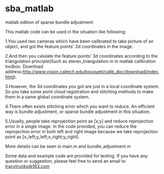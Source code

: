 # sba_matlab
matlab edition of sparse bundle adjustment

This matlab code can be used in the situation like following:

1.You used two cameras which have been calibrated to take picture of an object, and got the feature points' 2d coordinates in the image.

2.And then you calulate the feature points' 3d coordinates according to the triangulation principle(Such as stereo_triangulation.m in matlab calibration toolbox.
Download address:http://www.vision.caltech.edu/bouguetj/calib_doc/download/index.html). 

3.However, the 3d coordinates you got are just in a local coordinate system. So you take some point cloud registration and stitching methods to make them in a same global coordinate system.

4.There often exists stitching error which you want to reduce. An efficient way is bundle adjustment, or sparse bundle adjustment in this situation.

5.Usually, people take reprojection point as [x;y] and reduce reprojection error in a single image. In the code provided, you can reduce the reprojection error in both left and right image because we take reprojection point as [x_left;y_left;x_right;y_right].
 
 More details can be seen in main.m and bundle_adjustment.m
 
 
 Some data and example code are provided for testing. 
 If you have any question or suggestion, please feel free to send an email to tracytrunks@163.com
